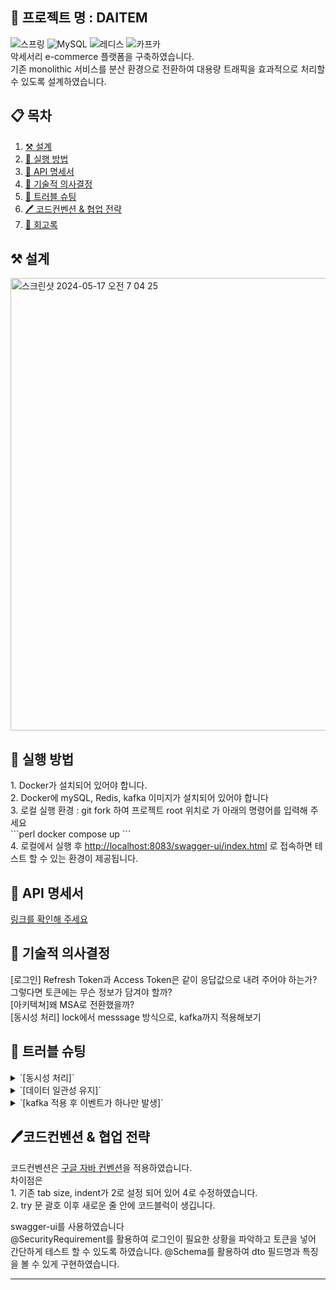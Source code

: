 <h2> 💎 프로젝트 명 : DAITEM</h2>
<p>
    <img src="https://img.shields.io/badge/Spring-6DB33F?style=for-the-badge&logo=spring&logoColor=white"
    alt="스프링">
    <img src="https://img.shields.io/badge/MySQL-4479A1?style=for-the-badge&logo=MySQL&logoColor=white"
    alt="MySQL">
    <img src="https://img.shields.io/badge/redis-%23DD0031.svg?&style=for-the-badge&logo=redis&logoColor=white"
    alt="레디스">
<img src="https://img.shields.io/badge/Apache%20Kafka-000?style=for-the-badge&logo=apachekafka"
    alt="카프카"><br>
악세서리 e-commerce 플랫폼을 구축하였습니다. <br>
기존 monolithic 서비스를 분산 환경으로 전환하여 대용량 트래픽을 효과적으로 처리할 수 있도록 설계하였습니다.
</p>

## 📋 목차 <br>
1. [⚒️ 설계](#-설계) <br>
2. [📍 실행 방법](#-실행-방법)<br>
3. [📝 API 명세서](#-API-명세서)<br>
4. [🧐 기술적 의사결정](#-기술적-의사결정)<br>
5. [💫 트러블 슈팅](#-트러블-슈팅)<br>
6. [🖊️ 코드컨벤션 & 협업 전략](#-코드컨벤션-&-협업-전략)<br>
7. <a href="https://devdevleyy.tistory.com/" target="_blank">🌺 회고록</a><br>

## ⚒️ 설계
<img width="724" alt="스크린샷 2024-05-17 오전 7 04 25" src="https://github.com/velyvel/daitem_msa/assets/110210134/d6437a07-77e4-4136-bb8c-9327372d462c">

## 📍 실행 방법
<p>
1. Docker가 설치되어 있어야 합니다. <br>
2. Docker에 mySQL, Redis, kafka 이미지가 설치되어 있어야 합니다<br>
3. 로컬 실행 환경 : git fork 하여 프로젝트 root 위치로 가 아래의 명령어를 입력해 주세요<br>
```perl
docker compose up 
```
<br>
4. 로컬에서 실행 후 
<a href="http://localhost:8083/swagger-ui/index.html">http://localhost:8083/swagger-ui/index.html</a> 로 접속하면 테스트 할 수 있는 환경이 제공됩니다.
</p>

## 📝 API 명세서
<a href="">링크를 확인해 주세요</a>

## 🧐 기술적 의사결정
<p> 
[로그인] Refresh Token과 Access Token은 같이 응답값으로 내려 주어야 하는가?<br>
그렇다면 토큰에는 무슨 정보가 담겨야 할까?<br>
[아키텍쳐]왜 MSA로 전환했을까?<br>
[동시성 처리] lock에서 messsage 방식으로, kafka까지 적용해보기<br>
</p>

## 💫 트러블 슈팅

<details>
    <summary>`[동시성 처리]`</summary>
    문제 상황 : @Transactional 레벨에서의 동시성 처리, 레이스 컨디션으로 인한 초과
    해결 방법 : 다양한 lock 적용 -> 이벤트 방식으로 바꿈 -> kafka 적용 <br>
    <a href="https://devdevleyy.tistory.com/" target="_blank">자세히 보기</a>
</details>

<details>
    <summary>`[데이터 일관성 유지]`</summary>
    문제 상황 : 레디스를 사용하여 재고 조회를 하는데 레디스가 사라졌다?
    해결 방법 : read through + write around와 read through + write throw 비교 <br>
    <a href="https://devdevleyy.tistory.com/" target="_blank">자세히 보기</a>
</details>

<details>
    <summary>`[kafka 적용 후 이벤트가 하나만 발생]`</summary>
    문제 상황 : 구매 취소 이벤트가 발생하지 않았다 
    해결 방법 : 토픽을 지정해 주었더니 해결했다 <br>
    <a href="https://devdevleyy.tistory.com/" target="_blank">자세히 보기</a>
</details>

## 🖊️코드컨벤션 & 협업 전략
<p>코드컨벤션은 <a href="https://github.com/google/styleguide" target="_blank">구글 자바 컨벤션</a>을 적용하였습니다.<br>
차이점은 <br>
1. 기존 tab size, indent가 2로 설정 되어 있어 4로 수정하였습니다.<br>
2. try 문 괄호 이후 새로운 줄 안에 코드블럭이 생깁니다.<br>

swagger-ui를 사용하였습니다<br>
@SecurityRequirement를 활용하여 로그인이 필요한 상황을 파악하고 토큰을 넣어 간단하게 테스트 할 수 있도록 하였습니다.
@Schema를 활용하여 dto 필드명과 특징을 볼 수 있게 구현하였습니다.
</p>
<hr>
